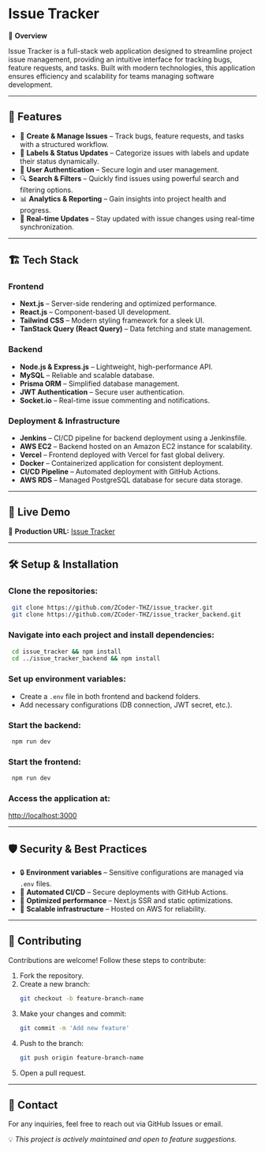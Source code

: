 # Issue Tracker

🚀 **Overview**

Issue Tracker is a full-stack web application designed to streamline project issue management, providing an intuitive interface for tracking bugs, feature requests, and tasks. Built with modern technologies, this application ensures efficiency and scalability for teams managing software development.

---

## 🌟 Features

- 📝 **Create & Manage Issues** – Track bugs, feature requests, and tasks with a structured workflow.
- 📌 **Labels & Status Updates** – Categorize issues with labels and update their status dynamically.
- 👥 **User Authentication** – Secure login and user management.
- 🔍 **Search & Filters** – Quickly find issues using powerful search and filtering options.
- 📊 **Analytics & Reporting** – Gain insights into project health and progress.
- 📡 **Real-time Updates** – Stay updated with issue changes using real-time synchronization.

---

## 🏗️ Tech Stack

### **Frontend**
- **Next.js** – Server-side rendering and optimized performance.
- **React.js** – Component-based UI development.
- **Tailwind CSS** – Modern styling framework for a sleek UI.
- **TanStack Query (React Query)** – Data fetching and state management.

### **Backend**
- **Node.js & Express.js** – Lightweight, high-performance API.
- **MySQL** – Reliable and scalable database.
- **Prisma ORM** – Simplified database management.
- **JWT Authentication** – Secure user authentication.
- **Socket.io** – Real-time issue commenting and notifications.

### **Deployment & Infrastructure**
- **Jenkins** – CI/CD pipeline for backend deployment using a Jenkinsfile.
- **AWS EC2** – Backend hosted on an Amazon EC2 instance for scalability.
- **Vercel** – Frontend deployed with Vercel for fast global delivery.
- **Docker** – Containerized application for consistent deployment.
- **CI/CD Pipeline** – Automated deployment with GitHub Actions.
- **AWS RDS** – Managed PostgreSQL database for secure data storage.

---

## 🚀 Live Demo

🔗 **Production URL:** [Issue Tracker](https://issue-tracker-six-mu.vercel.app/)

---

## 🛠️ Setup & Installation

### Clone the repositories:
```sh
 git clone https://github.com/ZCoder-THZ/issue_tracker.git
 git clone https://github.com/ZCoder-THZ/issue_tracker_backend.git
```

### Navigate into each project and install dependencies:
```sh
 cd issue_tracker && npm install
 cd ../issue_tracker_backend && npm install
```

### Set up environment variables:
- Create a `.env` file in both frontend and backend folders.
- Add necessary configurations (DB connection, JWT secret, etc.).

### Start the backend:
```sh
 npm run dev
```

### Start the frontend:
```sh
 npm run dev
```

### Access the application at:
[http://localhost:3000](http://localhost:3000)

---

## 🛡️ Security & Best Practices

- 🔒 **Environment variables** – Sensitive configurations are managed via `.env` files.
- 🔄 **Automated CI/CD** – Secure deployments with GitHub Actions.
- 🚀 **Optimized performance** – Next.js SSR and static optimizations.
- 📡 **Scalable infrastructure** – Hosted on AWS for reliability.

---

## 🤝 Contributing

Contributions are welcome! Follow these steps to contribute:

1. Fork the repository.
2. Create a new branch:
   ```sh
   git checkout -b feature-branch-name
   ```
3. Make your changes and commit:
   ```sh
   git commit -m 'Add new feature'
   ```
4. Push to the branch:
   ```sh
   git push origin feature-branch-name
   ```
5. Open a pull request.

---

## 📩 Contact

For any inquiries, feel free to reach out via GitHub Issues or email.

💡 *This project is actively maintained and open to feature suggestions.*

